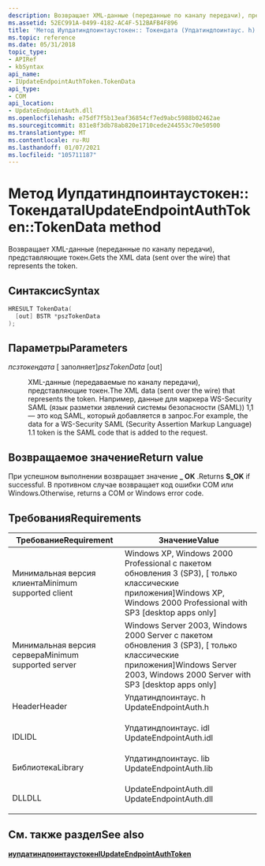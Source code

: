 ```yaml
---
description: Возвращает XML-данные (переданные по каналу передачи), представляющие токен.
ms.assetid: 52EC991A-0499-4182-AC4F-512BAFB4F896
title: 'Метод Иупдатиндпоинтаустокен:: Токендата (Упдатиндпоинтаус. h)'
ms.topic: reference
ms.date: 05/31/2018
topic_type:
- APIRef
- kbSyntax
api_name:
- IUpdateEndpointAuthToken.TokenData
api_type:
- COM
api_location:
- UpdateEndpointAuth.dll
ms.openlocfilehash: e75df7f5b13eaf36854cf7ed9abc5988b02462ae
ms.sourcegitcommit: 831e8f3db78ab820e1710cede244553c70e50500
ms.translationtype: MT
ms.contentlocale: ru-RU
ms.lasthandoff: 01/07/2021
ms.locfileid: "105711187"
---
```

# <a name="iupdateendpointauthtokentokendata-method"></a><span data-ttu-id="91a02-103">Метод Иупдатиндпоинтаустокен:: Токендата</span><span class="sxs-lookup"><span data-stu-id="91a02-103">IUpdateEndpointAuthToken::TokenData method</span></span>

<span data-ttu-id="91a02-104">Возвращает XML-данные (переданные по каналу передачи), представляющие токен.</span><span class="sxs-lookup"><span data-stu-id="91a02-104">Gets the XML data (sent over the wire) that represents the token.</span></span>

## <a name="syntax"></a><span data-ttu-id="91a02-105">Синтаксис</span><span class="sxs-lookup"><span data-stu-id="91a02-105">Syntax</span></span>


```C++
HRESULT TokenData(
  [out] BSTR *pszTokenData
);
```



## <a name="parameters"></a><span data-ttu-id="91a02-106">Параметры</span><span class="sxs-lookup"><span data-stu-id="91a02-106">Parameters</span></span>

<dl> <dt>

<span data-ttu-id="91a02-107">*псзтокендата* \[ заполняет\]</span><span class="sxs-lookup"><span data-stu-id="91a02-107">*pszTokenData* \[out\]</span></span>
</dt> <dd>

<span data-ttu-id="91a02-108">XML-данные (передаваемые по каналу передачи), представляющие токен.</span><span class="sxs-lookup"><span data-stu-id="91a02-108">The XML data (sent over the wire) that represents the token.</span></span> <span data-ttu-id="91a02-109">Например, данные для маркера WS-Security SAML (язык разметки зявлений системы безопасности (SAML)) 1,1 — это код SAML, который добавляется в запрос.</span><span class="sxs-lookup"><span data-stu-id="91a02-109">For example, the data for a WS-Security SAML (Security Assertion Markup Language) 1.1 token is the SAML code that is added to the request.</span></span>

</dd> </dl>

## <a name="return-value"></a><span data-ttu-id="91a02-110">Возвращаемое значение</span><span class="sxs-lookup"><span data-stu-id="91a02-110">Return value</span></span>

<span data-ttu-id="91a02-111">При успешном выполнении возвращает значение **\_ ОК** .</span><span class="sxs-lookup"><span data-stu-id="91a02-111">Returns **S\_OK** if successful.</span></span> <span data-ttu-id="91a02-112">В противном случае возвращает код ошибки COM или Windows.</span><span class="sxs-lookup"><span data-stu-id="91a02-112">Otherwise, returns a COM or Windows error code.</span></span>

## <a name="requirements"></a><span data-ttu-id="91a02-113">Требования</span><span class="sxs-lookup"><span data-stu-id="91a02-113">Requirements</span></span>



| <span data-ttu-id="91a02-114">Требование</span><span class="sxs-lookup"><span data-stu-id="91a02-114">Requirement</span></span> | <span data-ttu-id="91a02-115">Значение</span><span class="sxs-lookup"><span data-stu-id="91a02-115">Value</span></span> |
|-------------------------------------|---------------------------------------------------------------------------------------------------|
| <span data-ttu-id="91a02-116">Минимальная версия клиента</span><span class="sxs-lookup"><span data-stu-id="91a02-116">Minimum supported client</span></span><br/> | <span data-ttu-id="91a02-117">Windows XP, Windows 2000 Professional с пакетом обновления 3 (SP3), \[ только классические приложения\]</span><span class="sxs-lookup"><span data-stu-id="91a02-117">Windows XP, Windows 2000 Professional with SP3 \[desktop apps only\]</span></span><br/>                   |
| <span data-ttu-id="91a02-118">Минимальная версия сервера</span><span class="sxs-lookup"><span data-stu-id="91a02-118">Minimum supported server</span></span><br/> | <span data-ttu-id="91a02-119">Windows Server 2003, Windows 2000 Server с пакетом обновления 3 (SP3), \[ только классические приложения\]</span><span class="sxs-lookup"><span data-stu-id="91a02-119">Windows Server 2003, Windows 2000 Server with SP3 \[desktop apps only\]</span></span><br/>                |
| <span data-ttu-id="91a02-120">Header</span><span class="sxs-lookup"><span data-stu-id="91a02-120">Header</span></span><br/>                   | <dl> <span data-ttu-id="91a02-121"><dt>Упдатиндпоинтаус. h</dt></span><span class="sxs-lookup"><span data-stu-id="91a02-121"><dt>UpdateEndpointAuth.h</dt></span></span> </dl>   |
| <span data-ttu-id="91a02-122">IDL</span><span class="sxs-lookup"><span data-stu-id="91a02-122">IDL</span></span><br/>                      | <dl> <span data-ttu-id="91a02-123"><dt>Упдатиндпоинтаус. idl</dt></span><span class="sxs-lookup"><span data-stu-id="91a02-123"><dt>UpdateEndpointAuth.idl</dt></span></span> </dl> |
| <span data-ttu-id="91a02-124">Библиотека</span><span class="sxs-lookup"><span data-stu-id="91a02-124">Library</span></span><br/>                  | <dl> <span data-ttu-id="91a02-125"><dt>Упдатиндпоинтаус. lib</dt></span><span class="sxs-lookup"><span data-stu-id="91a02-125"><dt>UpdateEndpointAuth.lib</dt></span></span> </dl> |
| <span data-ttu-id="91a02-126">DLL</span><span class="sxs-lookup"><span data-stu-id="91a02-126">DLL</span></span><br/>                      | <dl> <span data-ttu-id="91a02-127"><dt>UpdateEndpointAuth.dll</dt></span><span class="sxs-lookup"><span data-stu-id="91a02-127"><dt>UpdateEndpointAuth.dll</dt></span></span> </dl> |



## <a name="see-also"></a><span data-ttu-id="91a02-128">См. также раздел</span><span class="sxs-lookup"><span data-stu-id="91a02-128">See also</span></span>

<dl> <dt>

[<span data-ttu-id="91a02-129">**иупдатиндпоинтаустокен**</span><span class="sxs-lookup"><span data-stu-id="91a02-129">**IUpdateEndpointAuthToken**</span></span>](iupdateendpointauthtoken.md)
</dt> </dl>

 

 




